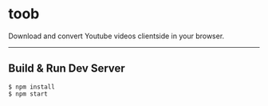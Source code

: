 # toob

Download and convert Youtube videos clientside in your browser. 

---

## Build & Run Dev Server

```
$ npm install
$ npm start
```
